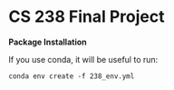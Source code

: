 # CS 238 Final Project

**Package Installation**

If you use conda, it will be useful to run:
```
conda env create -f 238_env.yml
```
